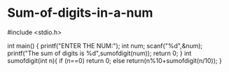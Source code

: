 # Sum-of-digits-in-a-num

#include <stdio.h>

int main()
{
    printf("ENTER THE NUM:");
    int num;
    scanf("%d",&num);
    printf("The sum of digits is %d",sumofdigit(num));
    return 0;
}
int sumofdigit(int n){
    if (n==0)
        return 0;
    else 
        return(n%10+sumofdigit(n/10));
}
